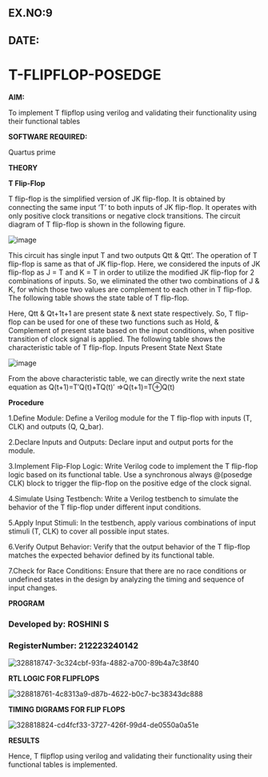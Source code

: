 ## EX.NO:9
## DATE:

# T-FLIPFLOP-POSEDGE

**AIM:**

To implement  T flipflop using verilog and validating their functionality using their functional tables

**SOFTWARE REQUIRED:**

Quartus prime

**THEORY**

**T Flip-Flop**

T flip-flop is the simplified version of JK flip-flop. It is obtained by connecting the same input ‘T’ to both inputs of JK flip-flop. It operates with only positive clock transitions or negative clock transitions. The circuit diagram of T flip-flop is shown in the following figure.

![image](https://github.com/naavaneetha/T-FLIPFLOP-POSEDGE/assets/154305477/458a68fe-2d08-4a9d-ac4f-7ae0480ce0bd)

 
This circuit has single input T and two outputs Qtt & Qtt’. The operation of T flip-flop is same as that of JK flip-flop. Here, we considered the inputs of JK flip-flop as J = T and K = T in order to utilize the modified JK flip-flop for 2 combinations of inputs. So, we eliminated the other two combinations of J & K, for which those two values are complement to each other in T flip-flop. The following table shows the state table of T flip-flop.

Here, Qtt & Qt+1t+1 are present state & next state respectively. So, T flip-flop can be used for one of these two functions such as Hold, & Complement of present state based on the input conditions, when positive transition of clock signal is applied. The following table shows the characteristic table of T flip-flop. Inputs Present State Next State

![image](https://github.com/naavaneetha/T-FLIPFLOP-POSEDGE/assets/154305477/cdd7fb32-539f-4b66-bb8d-f305a153c886)

 
From the above characteristic table, we can directly write the next state equation as Q(t+1)=T′Q(t)+TQ(t)′ ⇒Q(t+1)=T⊕Q(t)

**Procedure**

1.Define Module: Define a Verilog module for the T flip-flop with inputs (T, CLK) and outputs (Q, Q_bar).

2.Declare Inputs and Outputs: Declare input and output ports for the module.

3.Implement Flip-Flop Logic: Write Verilog code to implement the T flip-flop logic based on its functional table. Use a synchronous always @(posedge CLK) block to trigger the flip-flop on the positive edge of the clock signal.

4.Simulate Using Testbench: Write a Verilog testbench to simulate the behavior of the T flip-flop under different input conditions.

5.Apply Input Stimuli: In the testbench, apply various combinations of input stimuli (T, CLK) to cover all possible input states.

6.Verify Output Behavior: Verify that the output behavior of the T flip-flop matches the expected behavior defined by its functional table.

7.Check for Race Conditions: Ensure that there are no race conditions or undefined states in the design by analyzing the timing and sequence of input changes.

**PROGRAM**
  
### Developed by: ROSHINI S  
### RegisterNumber: 212223240142

![328818747-3c324cbf-93fa-4882-a700-89b4a7c38f40](https://github.com/Roshini2201/T-FLIPFLOP-POSEDGE/assets/154105318/712ec338-4de5-4827-bb29-a78fbb1d272d)


**RTL LOGIC FOR FLIPFLOPS**  

![328818761-4c8313a9-d87b-4622-b0c7-bc38343dc888](https://github.com/Roshini2201/T-FLIPFLOP-POSEDGE/assets/154105318/b4120cbd-7dec-43b7-ba15-d4dc4f4b7ff8)



**TIMING DIGRAMS FOR FLIP FLOPS** 

![328818824-cd4fcf33-3727-426f-99d4-de0550a0a51e](https://github.com/Roshini2201/T-FLIPFLOP-POSEDGE/assets/154105318/e5aab151-0d1e-45db-957c-fde2d708fc5c)



**RESULTS**

Hence, T flipflop using verilog and validating their functionality using their functional tables is implemented.
